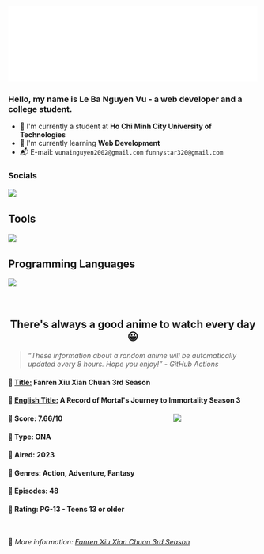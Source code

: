 
<img src="svg/nai.svg" />

<br />

<h3>Hello, my name is <strong>Le Ba Nguyen Vu</strong> - a web developer and a college student.</h3>

- 🏫 I'm currently a student at **Ho Chi Minh City University of Technologies**
- 👀 I'm currently learning **Web Development**
- 📬 E-mail: `vunainguyen2002@gmail.com` `funnystar320@gmail.com`


<h3>Socials</h3>
<a target="_blank" href="https://instagram.com/vu.le1352"><img src="https://img.shields.io/badge/Instagram-%23E4405F.svg?style=for-the-badge&logo=Instagram&logoColor=white" /></a>

<p>
  <h2>Tools</h2>
  <a href="https://skillicons.dev">
    <img src="https://skillicons.dev/icons?i=git,dotnet,mongodb,express,react,nodejs,bootstrap,tailwind,laravel,docker&theme=dark" />
  </a>

  <br />

  <h2>Programming Languages</h2>

  <a href="https://skillicons.dev">
    <img src="https://skillicons.dev/icons?i=javascript,typescript,html,css,cs,php&theme=dark" />
  </a>
</p>

<br />

<h2 align="center">There's always a good anime to watch every day 😀</h2>

<blockquote>
<i>
<q>These information about a random anime will be automatically updated every 8 hours. Hope you enjoy!</q> - GitHub Actions
</i>
</blockquote>

<h4>
  <strong>🥭 <u>Title:</u></strong> Fanren Xiu Xian Chuan 3rd Season
</h4>

<h4>🌿 <u>English Title:</u> A Record of Mortal's Journey to Immortality Season 3</h4>

<img align="right" width="170" src=https://cdn.myanimelist.net/images/anime/1119/139470.jpg />

<h4>🌱 Score: 7.66/10</h4>

<h4>🌲 Type: ONA</h4>

<h4>🌴 Aired: 2023</h4>

<h4>🌵 Genres: Action, Adventure, Fantasy</h4>

<h4>🥑 Episodes: 48</h4>

<h4>🍏 Rating: PG-13 - Teens 13 or older</h4>

<br />

🍂 *More information: [Fanren Xiu Xian Chuan 3rd Season](https://myanimelist.net/anime/57067/Fanren_Xiu_Xian_Chuan_3rd_Season)*
    